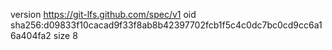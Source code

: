 version https://git-lfs.github.com/spec/v1
oid sha256:d09833f10cacad9f33f8ab8b42397702fcb1f5c4c0dc7bc0cd9cc6a16a404fa2
size 8
